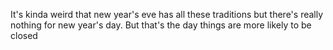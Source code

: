 It's kinda weird that new year's eve has all these traditions but there's really nothing for new year's day. But that's the day things are more likely to be closed

